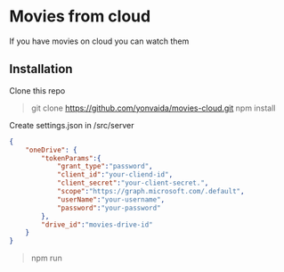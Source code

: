 # Movies from cloud
If you have movies on cloud you can watch them
## Installation
Clone this repo
> git clone https://github.com/yonvaida/movies-cloud.git
> npm install

Create settings.json in /src/server
```json
{
    "oneDrive": {
        "tokenParams":{
            "grant_type":"password",
            "client_id":"your-cliend-id",
            "client_secret":"your-client-secret.",
            "scope":"https://graph.microsoft.com/.default",
            "userName":"your-username",
            "password":"your-password"
        },
        "drive_id":"movies-drive-id"
    }
}
```
> npm run
